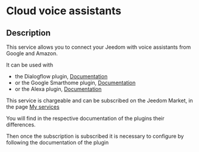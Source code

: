 # Cloud voice assistants

## Description

This service allows you to connect your Jeedom with voice assistants from Google and Amazon.

It can be used with 
- the Dialogflow plugin, [Documentation](https://doc.jeedom.com/en_US/plugins/communication/dialogflow)
- or the Google Smarthome plugin, [Documentation](https://doc.jeedom.com/en_US/plugins/communication/gsh)
- or the Alexa plugin, [Documentation](https://doc.jeedom.com/en_US/plugins/communication/ash)

This service is chargeable and can be subscribed on the Jeedom Market, in the page [My services](https://www.jeedom.com/market/index.php?v=d&p=profils#services)

You will find in the respective documentation of the plugins their differences.

Then once the subscription is subscribed it is necessary to configure by following the documentation of the plugin

